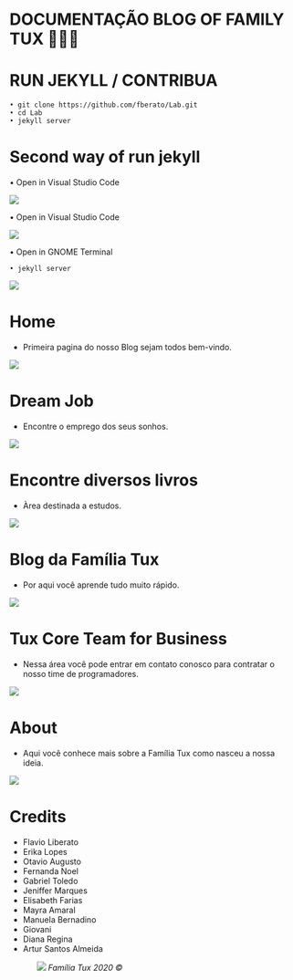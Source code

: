 # DOCUMENTAÇÃO BLOG OF FAMILY TUX 🦄💜💙

 
 # RUN JEKYLL / CONTRIBUA
   
    
    • git clone https://github.com/fberato/Lab.git
    • cd Lab
    • jekyll server

# Second way of run jekyll 
   • Open in Visual Studio Code

   ![](screen/cap07.png)

  • Open in Visual Studio Code
    
   ![](screen/cap08.png)

  • Open in GNOME Terminal
    
    
    • jekyll server

   ![](screen/cap09.png)

# Home
 - Primeira pagina do nosso Blog sejam todos bem-vindo.
 
 ![](screen/cap01.png)

# Dream Job 
 - Encontre o emprego dos seus sonhos. 
 
 ![](screen/cap02.png)
# Encontre diversos livros
  - Àrea destinada a estudos. 

 ![](screen/cap03.png)
# Blog da Família Tux
  - Por aqui você aprende tudo muito rápido.

 ![](screen/cap04.png)
# Tux Core Team for Business 
  - Nessa área você pode entrar em contato conosco para contratar o nosso time de programadores.

 ![](screen/cap05.png)
# About
  - Aqui você conhece mais sobre a Família Tux como nasceu a nossa ideia.

 ![](screen/cap06.png)

# Credits
 <ul>
  <li>Flavio Liberato</li>
  <li>Erika Lopes</li>
  <li>Otavio Augusto</li>
  <li>Fernanda Noel</li>
  <li>Gabriel Toledo</li>
  <li>Jeniffer Marques</li>
  <li>Elisabeth Farias</li>
  <li>Mayra Amaral</li>
  <li>Manuela Bernadino</li>
  <li>Giovani</li>
  <li>Diana Regina</li>
  <li>Artur Santos Almeida</li>
  
  
  

  


 <ul>
  

 ![](assets/img/template..jpg)
 <em>Família Tux 2020 ©</em>
# 
